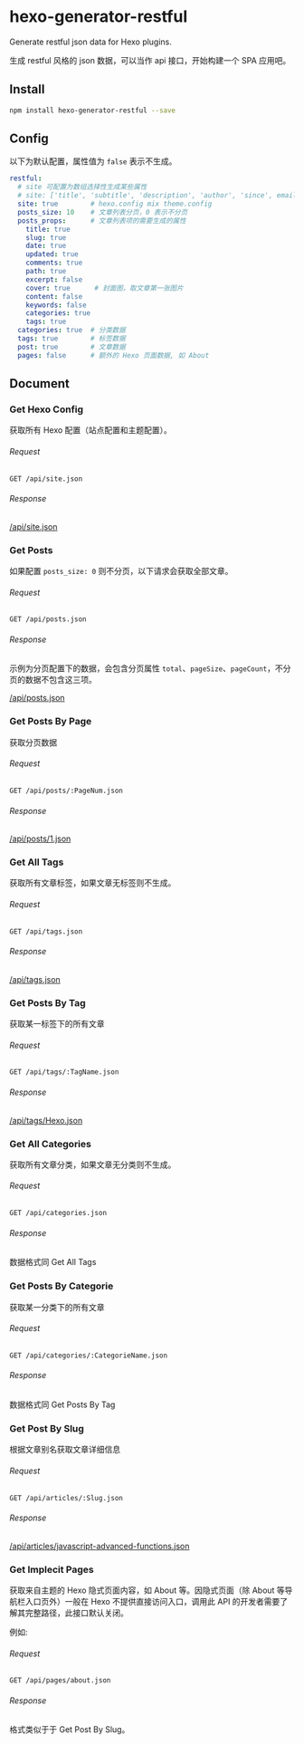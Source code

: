 # hexo-generator-restful

Generate restful json data for Hexo plugins.

生成 restful 风格的 json 数据，可以当作 api 接口，开始构建一个 SPA 应用吧。

## Install

```bash
npm install hexo-generator-restful --save
```

## Config

以下为默认配置，属性值为 `false` 表示不生成。

```yml
restful:
  # site 可配置为数组选择性生成某些属性
  # site: ['title', 'subtitle', 'description', 'author', 'since', email', 'favicon', 'avatar']
  site: true        # hexo.config mix theme.config
  posts_size: 10    # 文章列表分页，0 表示不分页
  posts_props:      # 文章列表项的需要生成的属性
    title: true
    slug: true
    date: true
    updated: true
    comments: true
    path: true
    excerpt: false
    cover: true      # 封面图，取文章第一张图片
    content: false
    keywords: false
    categories: true
    tags: true
  categories: true  # 分类数据
  tags: true        # 标签数据
  post: true        # 文章数据
  pages: false      # 额外的 Hexo 页面数据, 如 About
```

## Document

### Get Hexo Config

获取所有 Hexo 配置（站点配置和主题配置）。

###### Request

```
GET /api/site.json
```

###### Response

[/api/site.json](http://www.imys.net/api/site.json)

### Get Posts

如果配置 `posts_size: 0` 则不分页，以下请求会获取全部文章。

###### Request

```
GET /api/posts.json
```

###### Response

示例为分页配置下的数据，会包含分页属性 `total`、`pageSize`、`pageCount`，不分页的数据不包含这三项。

[/api/posts.json](http://www.imys.net/api/posts.json)

### Get Posts By Page

获取分页数据

###### Request

```
GET /api/posts/:PageNum.json
```

###### Response

[/api/posts/1.json](http://www.imys.net/api/posts/1.json)

### Get All Tags

获取所有文章标签，如果文章无标签则不生成。

###### Request

```
GET /api/tags.json
```

###### Response

[/api/tags.json](http://www.imys.net/api/tags.json)

### Get Posts By Tag

获取某一标签下的所有文章

###### Request

```
GET /api/tags/:TagName.json
```

###### Response

[/api/tags/Hexo.json](http://www.imys.net/api/tags/Hexo.json)

### Get All Categories

获取所有文章分类，如果文章无分类则不生成。

###### Request

```
GET /api/categories.json
```

###### Response

数据格式同 Get All Tags

### Get Posts By Categorie

获取某一分类下的所有文章

###### Request

```
GET /api/categories/:CategorieName.json
```

###### Response

数据格式同 Get Posts By Tag

### Get Post By Slug

根据文章别名获取文章详细信息

###### Request

```
GET /api/articles/:Slug.json
```

###### Response

[/api/articles/javascript-advanced-functions.json](http://www.imys.net/api/articles/javascript-advanced-functions.json)

### Get Implecit Pages

获取来自主题的 Hexo 隐式页面内容，如 About 等。因隐式页面（除 About 等导航栏入口页外）一般在 Hexo 不提供直接访问入口，调用此 API 的开发者需要了解其完整路径，此接口默认关闭。

例如: 

###### Request

```
GET /api/pages/about.json
```

###### Response

格式类似于于 Get Post By Slug。